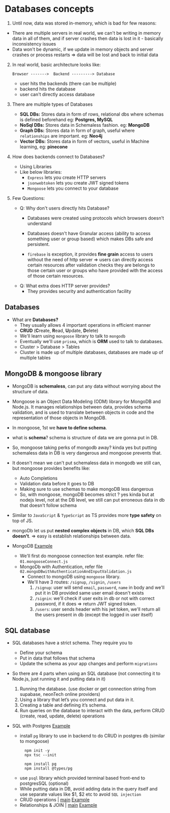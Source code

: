 # Databases concepts

1. Until now, data was stored in-memory, which is bad for few reasons:
 - There are multiple servers in real world, we can't be writing in memory data in all of them, and if server crashes then data is lost in it - basically inconsistency issues
 - Data won't be dynamic, if we update in memory objects and server crashes or process restarts => data will be lost and back to initial data

2. In real world, basic architecture looks like:

    `Browser ------->  Backend ---------> Database`

   - user hits the backends (there can be multiple)
   - backend hits the database
   - user can't directly access database

3. There are multiple types of Databases
   - **SQL DBs:** Stores data in form of rows, relational dbs where schemas is defined beforehand eg: **Postgres, MySQL**
   - **NoSql DBs:** Stores data in Schemaless fashion. eg: **MongoDB**
   - **Graph DBs:** Stores data in form of graph, useful where `relationships` are important. eg: **Neo4j**
   - **Vector DBs:** Stores data in form of vectors, useful in Machine learning, eg: **pinecone**
4. How does backends connect to Databases?
   - Using Libraries
   - Like below libraries: 
     - `Express` lets you create HTTP servers
     - `jsonwebtoken` lets you create JWT signed tokens
     - `Mongoose` lets you connect to your database

5. Few Questions:
   - Q: Why don't users directly hits Database?
     - Databases were created using protocols which browsers doesn't understand

      - Databases doesn't have Granular access (ability to access something user or group based) which makes DBs safe and persistent.
      - `firebase` is exception, it provides **fine grain** access to users without the need of http server => users can directly access certain resources after validation checks they are belongs to those certain user or groups who have provided with the access of those certain resources.
   - Q: What extra does HTTP server provides?
       - They provides security and authentication facility

## Databases

- What are **Databases?**
   - They usually allows 4 important operations in efficient manner
   - **CRUD** (**C**reate, **R**ead, **U**pdate, **D**elete)
   - We'll learn using `mongoose` library to talk to `mongodb`
   - Eventually we'll use `prisma`, which is **ORM** used to talk to databases.
   - Cluster > Database > Tables
   - Cluster is made up of multiple databases, databases are made up of multiple tables

## MongoDB & mongoose library

  - MongoDB is **schemaless**, can put any data without worrying about the structure of data.
  - Mongoose is an Object Data Modeling (ODM) library for MongoDB and Node.js. It manages relationships between data, provides schema validation, and is used to translate between objects in code and the representation of those objects in MongoDB.
  - In mongoose, 1st we **have to define schema**.
  - what is **schema**? schema is structure of data we are gonna put in DB.
  - So, mongoose taking perks of mongodb away? kinda yes but putting schemaless data in DB is very dangerous and mongoose prevents that.
  - It doesn't mean we can't put schemaless data in mongodb we still can, but mongoose provides benefits like:
    - Auto Completions
    - Validation data before it goes to DB
    - Making sure to use schemas to make mongoDB less dangerous
    - So, with mongoose, mongoDB becomes strict ? yes kinda but at nodejs level, not at the DB level, we still can put erroneous data in db that doesn't follow schema
  
  - Similar to `JavaScript` & `TypeScript` as TS provides more **type safety** on top of JS.
  - mongoDb let us put **nested complex objects** in DB, which **SQL DBs doesn't**. => easy is establish relationships between data.
  
  - MongoDB [Example](https://github.com/princebansal7/Web-Development-Concepts/tree/main/databases/mongoDB)
    - We'll first do mongoose connection test example. refer file: `01.mongooseConnect.js`
    - MongoDb with Authentication, refer file `02.mongoDBwithAuthenticationAndInputValidation.js`
         - Connect to mongoDB using `mongoose` library.
         - We'll have 3 routes: `/signup`, `/signin`, `/users`
           1. `/signup`: user will send `email`, `password`, `name`  in body and we'll put it in DB provided same user email doesn't exists
           2. `/signin`: we'll check if user exits in db or not with correct password, if it does => return JWT signed token.
           3. `/users`: user sends header with his jwt token, we'll return all the users present in db (except the logged in user itself)

## SQL database

- SQL databases have a strict schema. They require you to
   - Define your schema
   - Put in data that follows that schema
   - Update the schema as your app changes and perform `migrations`
 
- So there are 4 parts when using an SQL database (not connecting it to Node.js, just running it and putting data in it)
   1. Running the database. (use docker or get connection string from supabase, neonTech online providers)
   2. Using a library that let’s you connect and put data in it.
   3. Creating a table and defining it’s schema.
   4. Run queries on the database to interact with the data, perform CRUD (create, read, update, delete) operations

- SQL with Postgres [Example](https://github.com/princebansal7/Web-Development-Concepts/tree/main/databases/postgres)
  - install `pg` library to use in backend to do CRUD in postgres db (similar to mongoose)
    ```
      npm init -y
      npx tsc --init

      npm install pg
      npm install @types/pg
    ```
  - use `psql` library which provided terminal based front-end to postgresSQL (optional)
  - While putting data in DB, avoid adding data in the query itself and use separate values like $1, $2 etc to avoid `SQL injection`
  - CRUD operations | [main](https://github.com/princebansal7/Web-Development-Concepts/blob/main/databases/postgres/01.crud-operations/src/index.ts) [Example](https://github.com/princebansal7/Web-Development-Concepts/tree/main/databases/postgres/01.crud-operations/src/CRUD)
  - Relationships & JOIN | [main](https://github.com/princebansal7/Web-Development-Concepts/blob/main/databases/postgres/02.relationship/src/index.ts) [Example](https://github.com/princebansal7/Web-Development-Concepts/tree/main/databases/postgres/02.relationship/src/db-operations)